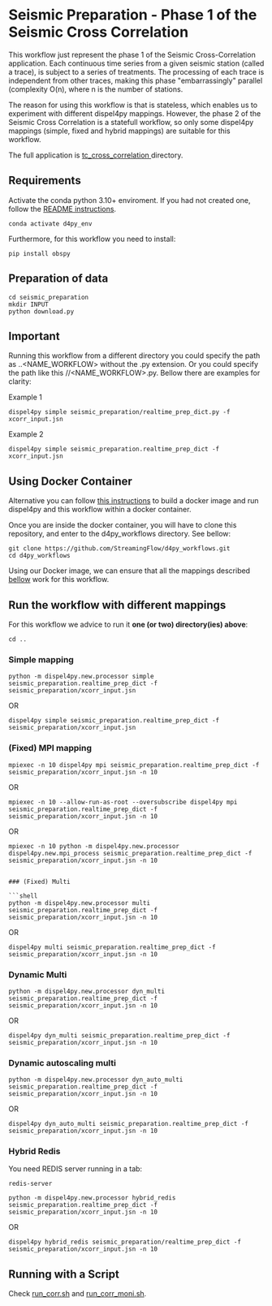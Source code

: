 # Seismic Preparation - Phase 1 of the Seismic Cross Correlation 

This workflow just represent the phase 1 of the Seismic Cross-Correlation application. Each continuous time series from a given seismic station (called a trace), is subject to a series of treatments. The processing of each trace is independent from other traces, making this phase "embarrassingly" parallel (complexity O(n), where n is the number of stations. 

The reason for using this workflow is that is stateless, which enables us to experiment with different dispel4py mappings. However, the phase 2 of the Seismic Cross Correlation is a statefull workflow, so only some dispel4py mappings (simple, fixed and hybrid mappings) are suitable for this workflow. 


The full application is [tc_cross_correlation ](https://github.com/StreamingFlow/d4py_workflows/tree/main/tc_cross_correlation) directory.


## Requirements

Activate the conda python 3.10+ enviroment. If you had not created one, follow the [README instructions](https://github.com/StreamingFlow/d4py/tree/main).

```
conda activate d4py_env
```

Furthermore, for this workflow you need to install:

```
pip install obspy
```

## Preparation of data

```shell
cd seismic_preparation
mkdir INPUT
python download.py
```

## Important

Running this workflow from a different directory you could specify the path as <DIR1>.<DIR2>.<NAME_WORKFLOW> without the .py extension. Or you could specify the path like this <DIR1>/<DIR2>/<NAME_WORKFLOW>.py. Bellow there are examples for clarity:

Example 1

```shell
dispel4py simple seismic_preparation/realtime_prep_dict.py -f xcorr_input.jsn
```

Example 2 

```shell
dispel4py simple seismic_preparation.realtime_prep_dict -f xcorr_input.jsn
```

## Using Docker Container

Alternative you can follow [this instructions](https://github.com/StreamingFlow/d4py/tree/main#docker) to build a docker image and run dispel4py and this workflow within a docker container.

Once you are inside the docker container, you will have to clone this repository, and enter to the d4py_workflows directory. See bellow:
```
git clone https://github.com/StreamingFlow/d4py_workflows.git
cd d4py_workflows
```
Using our Docker  image, we can ensure that all the mappings described [bellow](https://github.com/StreamingFlow/d4py_workflows/tree/main/article_sentiment_analysis#run-the-workflow-with-different-mappings) work for this workflow.

## Run the workflow with different mappings

For this workflow we advice to run it **one (or two) directory(ies) above**:

```
cd ..
```
### Simple mapping

```shell
python -m dispel4py.new.processor simple seismic_preparation.realtime_prep_dict -f seismic_preparation/xcorr_input.jsn 
```
OR

```shell
dispel4py simple seismic_preparation.realtime_prep_dict -f seismic_preparation/xcorr_input.jsn 
```

### (Fixed) MPI mapping

```shell
mpiexec -n 10 dispel4py mpi seismic_preparation.realtime_prep_dict -f seismic_preparation/xcorr_input.jsn -n 10
```
OR

```shell
mpiexec -n 10 --allow-run-as-root --oversubscribe dispel4py mpi seismic_preparation.realtime_prep_dict -f seismic_preparation/xcorr_input.jsn -n 10
```

OR

```shell
mpiexec -n 10 python -m dispel4py.new.processor dispel4py.new.mpi_process seismic_preparation.realtime_prep_dict -f seismic_preparation/xcorr_input.jsn -n 10


### (Fixed) Multi

```shell
python -m dispel4py.new.processor multi seismic_preparation.realtime_prep_dict -f seismic_preparation/xcorr_input.jsn -n 10
```
OR

```shell
dispel4py multi seismic_preparation.realtime_prep_dict -f seismic_preparation/xcorr_input.jsn -n 10
```

### Dynamic Multi
```shell
python -m dispel4py.new.processor dyn_multi seismic_preparation.realtime_prep_dict -f seismic_preparation/xcorr_input.jsn -n 10
```
OR

```shell
dispel4py dyn_multi seismic_preparation.realtime_prep_dict -f seismic_preparation/xcorr_input.jsn -n 10 
```


### Dynamic autoscaling multi
```shell
python -m dispel4py.new.processor dyn_auto_multi seismic_preparation.realtime_prep_dict -f seismic_preparation/xcorr_input.jsn -n 10
```
OR

```shell
dispel4py dyn_auto_multi seismic_preparation.realtime_prep_dict -f seismic_preparation/xcorr_input.jsn -n 10 
```

### Hybrid Redis

You need REDIS server running in a tab:

```shell
redis-server
```


```shell
python -m dispel4py.new.processor hybrid_redis seismic_preparation.realtime_prep_dict -f seismic_preparation/xcorr_input.jsn -n 10
```

OR
```
dispel4py hybrid_redis seismic_preparation/realtime_prep_dict -f seismic_preparation/xcorr_input.jsn -n 10
```
## Running with a Script

Check [run_corr.sh](./run_corr.sh) and [run_corr_moni.sh](./run_corr_moni.sh).

